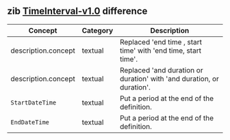 ## zib [TimeInterval-v1.0](https://zibs.nl/wiki/TimeInterval-v1.0(2020EN)) difference

| Concept         | Category          | Description                             | 
|-----------------|-------------------|-----------------------------------------|
|description.concept | textual | Replaced 'end time , start time' with 'end time, start time'. |
|description.concept | textual | Replaced 'and duration or duration' with 'and duration, or duration'. |
|`StartDateTime` | textual | Put a period at the end of the definition. |
|`EndDateTime` | textual | Put a period at the end of the definition. |
